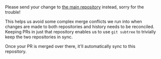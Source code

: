 Please send your change to [the main repository](https://github.com/hexops/mach/tree/main/libs/sysaudio) instead, sorry for the trouble!

This helps us avoid some complex merge conflicts we run into when changes are made to both repositories and history needs to be reconciled. Keeping PRs in just that repository enables us to use `git subtree` to trivially keep the two repositories in sync.

Once your PR is merged over there, it'll automatically sync to this repository.
